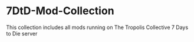 # 7DtD-Mod-Collection
This collection includes all mods running on The Tropolis Collective 7 Days to Die server 

